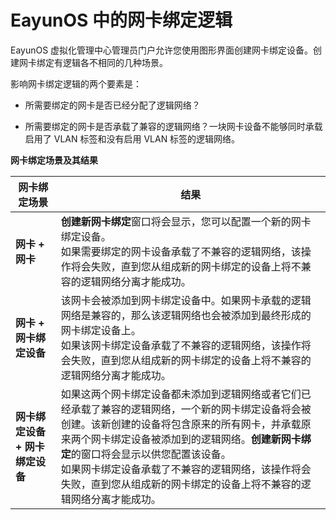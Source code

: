 # EayunOS 中的网卡绑定逻辑

EayunOS 虚拟化管理中心管理员门户允许您使用图形界面创建网卡绑定设备。创建网卡绑定有逻辑各不相同的几种场景。

影响网卡绑定逻辑的两个要素是：

* 所需要绑定的网卡是否已经分配了逻辑网络？

* 所需要绑定的网卡是否承载了兼容的逻辑网络？一块网卡设备不能够同时承载启用了 VLAN 标签和没有启用 VLAN 标签的逻辑网络。

**网卡绑定场景及其结果**

|网卡绑定场景|结果|
|------------|----|
|**网卡 + 网卡**|**创建新网卡绑定**窗口将会显示，您可以配置一个新的网卡绑定设备。<br/>如果需要绑定的网卡设备承载了不兼容的逻辑网络，该操作将会失败，直到您从组成新的网卡绑定的设备上将不兼容的逻辑网络分离才能成功。|
|**网卡 + 网卡绑定设备**|该网卡会被添加到网卡绑定设备中。如果网卡承载的逻辑网络是兼容的，那么该逻辑网络也会被添加到最终形成的网卡绑定设备上。<br/>如果该网卡绑定设备承载了不兼容的逻辑网络，该操作将会失败，直到您从组成新的网卡绑定的设备上将不兼容的逻辑网络分离才能成功。|
|**网卡绑定设备 + 网卡绑定设备**|如果这两个网卡绑定设备都未添加到逻辑网络或者它们已经承载了兼容的逻辑网络，一个新的网卡绑定设备将会被创建。该新创建的设备将包含原来的所有网卡，并承载原来两个网卡绑定设备被添加到的逻辑网络。**创建新网卡绑定**的窗口将会显示以供您配置该设备。<br/>如果网卡绑定设备承载了不兼容的逻辑网络，该操作将会失败，直到您从组成新的网卡绑定的设备上将不兼容的逻辑网络分离才能成功。|
